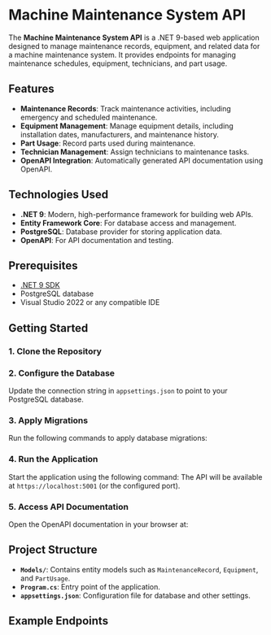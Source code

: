 # Machine Maintenance System API

The **Machine Maintenance System API** is a .NET 9-based web application designed to manage maintenance records, equipment, and related data for a machine maintenance system. It provides endpoints for managing maintenance schedules, equipment, technicians, and part usage.

## Features

- **Maintenance Records**: Track maintenance activities, including emergency and scheduled maintenance.
- **Equipment Management**: Manage equipment details, including installation dates, manufacturers, and maintenance history.
- **Part Usage**: Record parts used during maintenance.
- **Technician Management**: Assign technicians to maintenance tasks.
- **OpenAPI Integration**: Automatically generated API documentation using OpenAPI.

## Technologies Used

- **.NET 9**: Modern, high-performance framework for building web APIs.
- **Entity Framework Core**: For database access and management.
- **PostgreSQL**: Database provider for storing application data.
- **OpenAPI**: For API documentation and testing.

## Prerequisites

- [.NET 9 SDK](https://dotnet.microsoft.com/download/dotnet/9.0)
- PostgreSQL database
- Visual Studio 2022 or any compatible IDE

## Getting Started

### 1. Clone the Repository
### 2. Configure the Database

Update the connection string in `appsettings.json` to point to your PostgreSQL database.
### 3. Apply Migrations

Run the following commands to apply database migrations:
### 4. Run the Application

Start the application using the following command:
The API will be available at `https://localhost:5001` (or the configured port).

### 5. Access API Documentation

Open the OpenAPI documentation in your browser at:
## Project Structure

- **`Models/`**: Contains entity models such as `MaintenanceRecord`, `Equipment`, and `PartUsage`.
- **`Program.cs`**: Entry point of the application.
- **`appsettings.json`**: Configuration file for database and other settings.

## Example Endpoints
